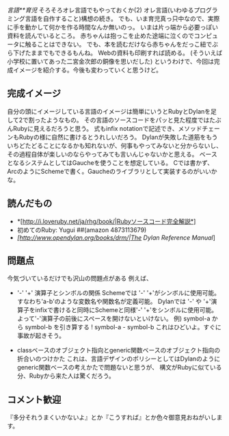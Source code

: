 *言語**育児* そろそろオレ言語でもやっておくか(2)
オレ言語(いわゆるプログラミング言語を自作すること)構想の続き。
でも、いま育児真っ只中なので、実際に手を動かして何かを作る時間なんか無いのっ。
いまは片っ端から必要っぽい資料を読んでいるところ。
赤ちゃんは抱っこを止めた途端に泣くのでコンピュータに触ることはできない。
でも、本を読むだけなら赤ちゃんをだっこ紐でぶら下げたままでもできるもんね。
Webの資料も印刷すれば読める。
(そういえば小学校に置いてあった二宮金次郎の銅像を思いだした)
というわけで、今回は完成イメージを紹介する。今後も変わっていくと思うけど。

## 完成イメージ
自分の頭にイメージしている言語のイメージは簡単にいうとRubyとDylanを足して2で割ったようなもの。
その言語のソースコードをパッと見た程度ではたぶんRubyに見えるだろうと思う。
式もinfix notationで記述でき、メソッドチェーンもRubyの様に自然に書けるとうれしいだろう。
Dylanが失敗した道筋をもういちどたどることになるかも知れないが、何事もやってみないと分からないし、その過程自体が楽しいのならやってみても言いんじゃないかと思える。
ベースとなるシステムとしてはGaucheを使うことを想定している。
Cでは書かず、ArcのようにSchemeで書く。Gaucheのライブラリとして実装するのがいいかな。

## 読んだもの
- *[http://i.loveruby.net/ja/rhg/book/|Rubyソースコード完全解説*]
- 初めてのRuby: Yugui
   ##(amazon 4873113679)  
- *[http://www.opendylan.org/books/drm/|The Dylan Reference Manual*]

## 問題点
今気づいているだけでも沢山の問題点がある
例えば、

- '-' '+' 演算子とシンボルの関係
Schemeでは '-' '+'がシンボルに使用可能。すなわち'a-b'のような変数名や関数名が定義可能。
Dylanでは '-' や '+'演算子をinfixで書けると同時にSchemeと同様'-' '+'をシンボルに使用可能。
よって'-'演算子の前後にスペースを開けないといけない。
 例) symbol-a から symbol-b を引き算する
! symbol-a - symbol-b 
これはひどいよ。すぐに事故が起きそう。

- classベースのオブジェクト指向とgeneric関数ベースのオブジェクト指向の折合いのつけかた
これは、言語デザインのポリシーとしてはDylanのようにgeneric関数ベースの考えかたで問題ないと思うが、
構文がRubyに似ている分、Rubyから来た人は驚くだろう。

## コメント歓迎
『多分それうまくいかないよ』とか『こうすれば』とか色々御意見おねがいします。
